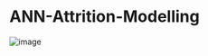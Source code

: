 # ANN-Attrition-Modelling
![image](https://github.com/user-attachments/assets/540edac1-2dd8-4d23-8bb6-d5bcc86518a9)


